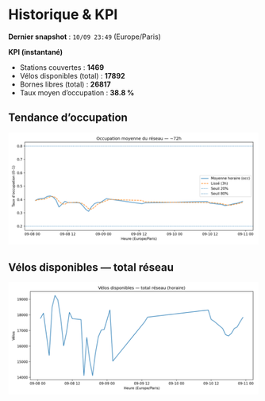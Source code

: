 # Historique & KPI

**Dernier snapshot** : `10/09 23:49` (Europe/Paris)

**KPI (instantané)**

- Stations couvertes : **1469**
- Vélos disponibles (total) : **17892**
- Bornes libres (total) : **26817**
- Taux moyen d’occupation : **38.8 %**

## Tendance d’occupation

![Mean occupancy](assets/figs/occupancy_last72h.png)

## Vélos disponibles — total réseau

![Bikes total](assets/figs/bikes_total_last72h.png)
